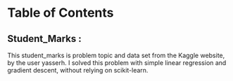 # Table of Contents

## Student_Marks :

This student_marks is problem topic and data set from the Kaggle website, by the user yasserh. I solved this problem with simple linear regression and gradient descent, without relying on scikit-learn.
